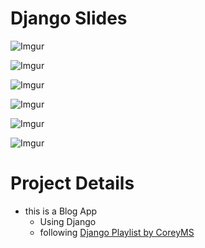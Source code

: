 
# Django Slides

![Imgur](https://i.imgur.com/2kywEy5.png)

![Imgur](https://i.imgur.com/QOvkCdJ.png)

![Imgur](https://i.imgur.com/kr1yO9Q.png)

![Imgur](https://i.imgur.com/TbrSY30.png)

![Imgur](https://i.imgur.com/cxXvobK.png)

![Imgur](https://i.imgur.com/UWHXC5C.jpg) 

# Project Details

- this is a Blog App
  - Using Django 
  - following [Django Playlist by CoreyMS](https://www.youtube.com/playlist?list=PL-osiE80TeTtoQCKZ03TU5fNfx2UY6U4p)
